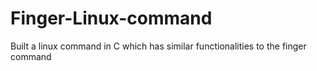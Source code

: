 # Finger-Linux-command
Built a linux command in C which has similar functionalities to the finger command

